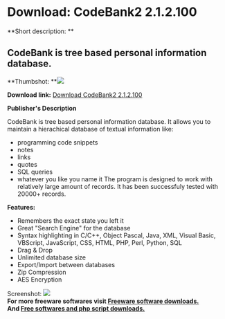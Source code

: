 # Download: CodeBank2 2.1.2.100

**Short description: **

## CodeBank is tree based personal information database.

  
**Thumbshot: **![](http://www.freewarefiles.com/screenshot/CodeBank2_md.gif)   
  
**Download link:** [Download CodeBank2 2.1.2.100](http://freesoftwares.boysofts.com/CodeBank_program_22411.html)  
  

**Publisher's Description**  
  

CodeBank is tree based personal information database. It allows you to
maintain a hierachical database of textual information like:

  * programming code snippets 
  * notes 
  * links 
  * quotes 
  * SQL queries 
  * whatever you like you name it 
The program is designed to work with relatively large amount of records. It
has been successfuly tested with 20000+ records.

**Features:**

  * Remembers the exact state you left it 
  * Great "Search Engine" for the database 
  * Syntax highlighting in C/C++, Object Pascal, Java, XML, Visual Basic, VBScript, JavaScript, CSS, HTML, PHP, Perl, Python, SQL 
  * Drag & Drop 
  * Unlimited database size 
  * Export/Import between databases 
  * Zip Compression 
  * AES Encryption 

  
  
Screenshot: ![](http://www.freewarefiles.com/screenshot/CodeBank2.gif)  
**For more freeware softwares visit [Freeware software downloads.](http://freesoftwares.boysofts.com/)**   
**And [Free softwares and php script downloads.](http://www.boysofts.com/)**

